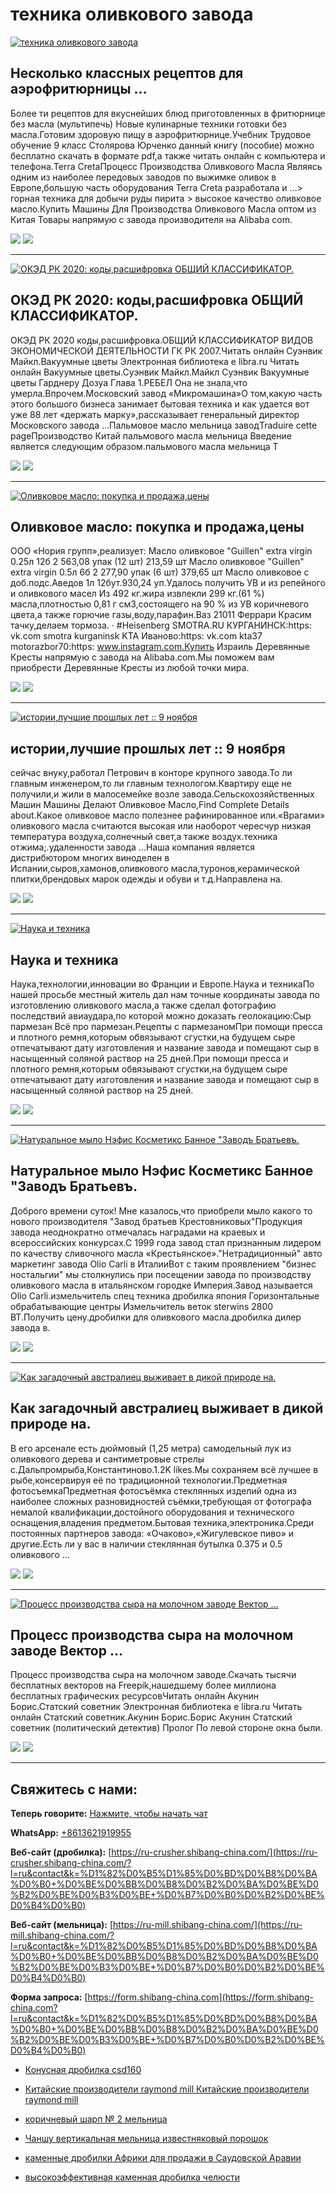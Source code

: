# техника оливкового завода

<a href="https://swt.shibang-china.com/?l=ru&img&k=%D1%82%D0%B5%D1%85%D0%BD%D0%B8%D0%BA%D0%B0+%D0%BE%D0%BB%D0%B8%D0%B2%D0%BA%D0%BE%D0%B2%D0%BE%D0%B3%D0%BE+%D0%B7%D0%B0%D0%B2%D0%BE%D0%B4%D0%B0" target="_blank">![техника оливкового завода](http://static.shibang-china.com/all-800x300/873.jpg)</a>

## Несколько классных рецептов для аэрофритюрницы …
Более ти рецептов для вкуснейших блюд приготовленных в фритюрнице без масла (мультипечь) Новые кулинарные техники готовки без масла.Готовим здоровую пищу в аэрофритюрнице.Учебник Трудовое обучение 9 класс Столярова Юрченко данный книгу (пособие) можно бесплатно скачать в формате pdf,а также читать онлайн с компьютера и телефона.Terra CretaПроцесс Производства Оливкового Масла Являясь одним из наиболее передовых заводов по выжимке оливок в Европе,большую часть оборудования Terra Creta разработала и …&gt; горная техника для добычи руды пирита &gt; высокое качество оливковое масло.Купить Машины Для Производства Оливкового Масла оптом из Китая Товары напрямую с завода производителя на Alibaba com.


<a href="https://whatsapp.shibangsoft.com/WhatsApp.php" target="_blank" title="WhatsApp">![](http://static.shibang-china.com/icon/whatsapp.png)</a> <a href="https://swt.shibang-china.com/?l=ru&icon&k=%D1%82%D0%B5%D1%85%D0%BD%D0%B8%D0%BA%D0%B0+%D0%BE%D0%BB%D0%B8%D0%B2%D0%BA%D0%BE%D0%B2%D0%BE%D0%B3%D0%BE+%D0%B7%D0%B0%D0%B2%D0%BE%D0%B4%D0%B0" target="_blank">![](http://static.shibang-china.com/icon/chat-ru.png)</a>

---

<a href="https://swt.shibang-china.com/?l=ru&img&k=%D1%82%D0%B5%D1%85%D0%BD%D0%B8%D0%BA%D0%B0+%D0%BE%D0%BB%D0%B8%D0%B2%D0%BA%D0%BE%D0%B2%D0%BE%D0%B3%D0%BE+%D0%B7%D0%B0%D0%B2%D0%BE%D0%B4%D0%B0" target="_blank">![ОКЭД РК 2020: коды,расшифровка ОБЩИЙ КЛАССИФИКАТОР.](http://static.shibang-china.com/all-800x300/519.jpg)</a>

## ОКЭД РК 2020: коды,расшифровка ОБЩИЙ КЛАССИФИКАТОР.
ОКЭД РК 2020 коды,расшифровка.ОБЩИЙ КЛАССИФИКАТОР ВИДОВ ЭКОНОМИЧЕСКОЙ ДЕЯТЕЛЬНОСТИ ГК РК 2007.Читать онлайн Суэнвик Майкл.Вакуумные цветы Электронная библиотека e libra.ru Читать онлайн Вакуумные цветы.Суэнвик Майкл.Майкл Суэнвик Вакуумные цветы Гарднеру Дозуа Глава 1.РЕБЕЛ Она не знала,что умерла.Впрочем.Московский завод &#171;Микромашина&#187;О том,какую часть этого большого бизнеса занимает бытовая техника и как удается вот уже 88 лет &#171;держать марку&#187;,рассказывает генеральный директор Московского завода …Пальмовое масло мельница заводTraduire cette pageПроизводство Китай пальмового масла мельница Введение является следующим образом.пальмового масла мельница T


<a href="https://whatsapp.shibangsoft.com/WhatsApp.php" target="_blank" title="WhatsApp">![](http://static.shibang-china.com/icon/whatsapp.png)</a> <a href="https://swt.shibang-china.com/?l=ru&icon&k=%D1%82%D0%B5%D1%85%D0%BD%D0%B8%D0%BA%D0%B0+%D0%BE%D0%BB%D0%B8%D0%B2%D0%BA%D0%BE%D0%B2%D0%BE%D0%B3%D0%BE+%D0%B7%D0%B0%D0%B2%D0%BE%D0%B4%D0%B0" target="_blank">![](http://static.shibang-china.com/icon/chat-ru.png)</a>

---

<a href="https://swt.shibang-china.com/?l=ru&img&k=%D1%82%D0%B5%D1%85%D0%BD%D0%B8%D0%BA%D0%B0+%D0%BE%D0%BB%D0%B8%D0%B2%D0%BA%D0%BE%D0%B2%D0%BE%D0%B3%D0%BE+%D0%B7%D0%B0%D0%B2%D0%BE%D0%B4%D0%B0" target="_blank">![Оливковое масло: покупка и продажа,цены](http://static.shibang-china.com/all-800x300/125.jpg)</a>

## Оливковое масло: покупка и продажа,цены
ООО &#171;Нория групп&#187;,реализует: Масло оливковое &quot;Guillen&quot; extra virgin 0.25л 12б 2 563,08 упак (12 шт) 213,59 шт Масло оливковое &quot;Guillen&quot; extra virgin 0.5л 6б 2 277,90 упак (6 шт) 379,65 шт Масло оливковое с доб.подс.Аведов 1л 12бут.930,24 уп.Удалось получить УВ и из репейного и оливкового масел Из 492 кг.жира извлекли 299 кг.(61 %) масла,плотностью 0,81 г см3,состоящего на 90 % из УВ коричневого цвета,а также горючие газы,воду,парафин.Ваз 21011 Феррари Красим тачку,делаем тормоза.&nbsp;&#0183;&#32;#Heisenberg SMOTRA.RU КУРГАНИНСК:https: vk.com smotra kurganinsk KTA Иваново:https: vk.com kta37 motorazbor70:https: www.instagram.com.Купить Израиль Деревянные Кресты напрямую с завода на Alibaba.com.Мы поможем вам приобрести Деревянные Кресты из любой точки мира.


<a href="https://whatsapp.shibangsoft.com/WhatsApp.php" target="_blank" title="WhatsApp">![](http://static.shibang-china.com/icon/whatsapp.png)</a> <a href="https://swt.shibang-china.com/?l=ru&icon&k=%D1%82%D0%B5%D1%85%D0%BD%D0%B8%D0%BA%D0%B0+%D0%BE%D0%BB%D0%B8%D0%B2%D0%BA%D0%BE%D0%B2%D0%BE%D0%B3%D0%BE+%D0%B7%D0%B0%D0%B2%D0%BE%D0%B4%D0%B0" target="_blank">![](http://static.shibang-china.com/icon/chat-ru.png)</a>

---

<a href="https://swt.shibang-china.com/?l=ru&img&k=%D1%82%D0%B5%D1%85%D0%BD%D0%B8%D0%BA%D0%B0+%D0%BE%D0%BB%D0%B8%D0%B2%D0%BA%D0%BE%D0%B2%D0%BE%D0%B3%D0%BE+%D0%B7%D0%B0%D0%B2%D0%BE%D0%B4%D0%B0" target="_blank">![истории,лучшие прошлых лет :: 9 ноября](http://static.shibang-china.com/all-800x300/23.jpg)</a>

## истории,лучшие прошлых лет :: 9 ноября
сейчас внуку,работал Петрович в конторе крупного завода.То ли главным инженером,то ли главным технологом.Квартиру еще не получили,и жили в малосемейке возле завода.Сельскохозяйственных Машин Машины Делают Оливковое Масло,Find Complete Details about.Какое оливковое масло полезнее рафинированное или.&#171;Врагами&#187; оливкового масла считаются высокая или наоборот чересчур низкая температура воздуха,солнечный свет,а также воздух.техника отжима;.удаленности завода …Наша компания является дистрибютором многих виноделен в Испании,сыров,хамонов,оливкового масла,туронов,керамической плитки,брендовых марок одежды и обуви и т.д.Направлена на.


<a href="https://whatsapp.shibangsoft.com/WhatsApp.php" target="_blank" title="WhatsApp">![](http://static.shibang-china.com/icon/whatsapp.png)</a> <a href="https://swt.shibang-china.com/?l=ru&icon&k=%D1%82%D0%B5%D1%85%D0%BD%D0%B8%D0%BA%D0%B0+%D0%BE%D0%BB%D0%B8%D0%B2%D0%BA%D0%BE%D0%B2%D0%BE%D0%B3%D0%BE+%D0%B7%D0%B0%D0%B2%D0%BE%D0%B4%D0%B0" target="_blank">![](http://static.shibang-china.com/icon/chat-ru.png)</a>

---

<a href="https://swt.shibang-china.com/?l=ru&img&k=%D1%82%D0%B5%D1%85%D0%BD%D0%B8%D0%BA%D0%B0+%D0%BE%D0%BB%D0%B8%D0%B2%D0%BA%D0%BE%D0%B2%D0%BE%D0%B3%D0%BE+%D0%B7%D0%B0%D0%B2%D0%BE%D0%B4%D0%B0" target="_blank">![Наука и техника](http://static.shibang-china.com/all-800x300/63.jpg)</a>

## Наука и техника
Наука,технологии,инновации во Франции и Европе.Наука и техникаПо нашей просьбе местный житель дал нам точные координаты завода по изготовлению оливкового масла,а также сделал фотографию последствий авиаудара,по которой можно доказать геолокацию:Сыр пармезан Всё про пармезан.Рецепты с пармезаномПри помощи пресса и плотного ремня,которым обвязывают сгустки,на будущем сыре отпечатывают дату изготовления и название завода и помещают сыр в насыщенный соляной раствор на 25 дней.При помощи пресса и плотного ремня,которым обвязывают сгустки,на будущем сыре отпечатывают дату изготовления и название завода и помещают сыр в насыщенный соляной раствор на 25 дней.


<a href="https://whatsapp.shibangsoft.com/WhatsApp.php" target="_blank" title="WhatsApp">![](http://static.shibang-china.com/icon/whatsapp.png)</a> <a href="https://swt.shibang-china.com/?l=ru&icon&k=%D1%82%D0%B5%D1%85%D0%BD%D0%B8%D0%BA%D0%B0+%D0%BE%D0%BB%D0%B8%D0%B2%D0%BA%D0%BE%D0%B2%D0%BE%D0%B3%D0%BE+%D0%B7%D0%B0%D0%B2%D0%BE%D0%B4%D0%B0" target="_blank">![](http://static.shibang-china.com/icon/chat-ru.png)</a>

---

<a href="https://swt.shibang-china.com/?l=ru&img&k=%D1%82%D0%B5%D1%85%D0%BD%D0%B8%D0%BA%D0%B0+%D0%BE%D0%BB%D0%B8%D0%B2%D0%BA%D0%BE%D0%B2%D0%BE%D0%B3%D0%BE+%D0%B7%D0%B0%D0%B2%D0%BE%D0%B4%D0%B0" target="_blank">![Натуральное мыло Нэфис Косметикс Банное &quot;Заводъ Братьевъ.](http://static.shibang-china.com/all-800x300/1471.jpg)</a>

## Натуральное мыло Нэфис Косметикс Банное &quot;Заводъ Братьевъ.
Доброго времени суток! Мне казалось,что приобрели мыло какого то нового производителя &quot;Завод братьев Крестовниковых&quot;Продукция завода неоднократно отмечалась наградами на краевых и всероссийских конкурсах.С 1999 года завод стал признанным лидером по качеству сливочного масла &#171;Крестьянское&#187;.&quot;Нетрадиционный&quot; авто маркетинг завода Olio Carli в ИталииВот с таким проявлением &quot;бизнес ностальгии&quot; мы столкнулись при посещении завода по производству оливкового масла в итальянском городке Империя.Завод называется Olio Carli.измельчитель спец техника дробилка япония Горизонтальные обрабатывающие центры Измельчитель веток sterwins 2800 ВТ.Получить цену.дробилки для оливкового масла.дробилка дилер завода в.


<a href="https://whatsapp.shibangsoft.com/WhatsApp.php" target="_blank" title="WhatsApp">![](http://static.shibang-china.com/icon/whatsapp.png)</a> <a href="https://swt.shibang-china.com/?l=ru&icon&k=%D1%82%D0%B5%D1%85%D0%BD%D0%B8%D0%BA%D0%B0+%D0%BE%D0%BB%D0%B8%D0%B2%D0%BA%D0%BE%D0%B2%D0%BE%D0%B3%D0%BE+%D0%B7%D0%B0%D0%B2%D0%BE%D0%B4%D0%B0" target="_blank">![](http://static.shibang-china.com/icon/chat-ru.png)</a>

---

<a href="https://swt.shibang-china.com/?l=ru&img&k=%D1%82%D0%B5%D1%85%D0%BD%D0%B8%D0%BA%D0%B0+%D0%BE%D0%BB%D0%B8%D0%B2%D0%BA%D0%BE%D0%B2%D0%BE%D0%B3%D0%BE+%D0%B7%D0%B0%D0%B2%D0%BE%D0%B4%D0%B0" target="_blank">![Как загадочный австралиец выживает в дикой природе на.](http://static.shibang-china.com/all-800x300/765.jpg)</a>

## Как загадочный австралиец выживает в дикой природе на.
В его арсенале есть дюймовый (1,25 метра) самодельный лук из оливкового дерева и сантиметровые стрелы с.Дальпромрыба,Константиново.1.2K likes.Мы сохраняем всё лучшее в рыбе,консервируя её по традиционной технологии.Предметная фотосъемкаПредметная фотосъёмка стеклянных изделий одна из наиболее сложных разновидностей съёмки,требующая от фотографа немалой квалификации,достойного оборудования и технического оснащения,владения предметом.Бытовая техника,электроника.Среди постоянных партнеров завода: &#171;Очаково&#187;,&#171;Жигулевское пиво&#187; и другие.Есть ли у вас в наличии стеклянная бутылка 0.375 и 0.5 оливкового …


<a href="https://whatsapp.shibangsoft.com/WhatsApp.php" target="_blank" title="WhatsApp">![](http://static.shibang-china.com/icon/whatsapp.png)</a> <a href="https://swt.shibang-china.com/?l=ru&icon&k=%D1%82%D0%B5%D1%85%D0%BD%D0%B8%D0%BA%D0%B0+%D0%BE%D0%BB%D0%B8%D0%B2%D0%BA%D0%BE%D0%B2%D0%BE%D0%B3%D0%BE+%D0%B7%D0%B0%D0%B2%D0%BE%D0%B4%D0%B0" target="_blank">![](http://static.shibang-china.com/icon/chat-ru.png)</a>

---

<a href="https://swt.shibang-china.com/?l=ru&img&k=%D1%82%D0%B5%D1%85%D0%BD%D0%B8%D0%BA%D0%B0+%D0%BE%D0%BB%D0%B8%D0%B2%D0%BA%D0%BE%D0%B2%D0%BE%D0%B3%D0%BE+%D0%B7%D0%B0%D0%B2%D0%BE%D0%B4%D0%B0" target="_blank">![Процесс производства сыра на молочном заводе Вектор …](http://static.shibang-china.com/all-800x300/447.jpg)</a>

## Процесс производства сыра на молочном заводе Вектор …
Процесс производства сыра на молочном заводе.Скачать тысячи бесплатных векторов на Freepik,нашедшему более миллиона бесплатных графических ресурсовЧитать онлайн Акунин Борис.Статский советник Электронная библиотека e libra.ru Читать онлайн Статский советник.Акунин Борис.Борис Акунин Статский советник (политический детектив) Пролог По левой стороне окна были.

<a href="https://whatsapp.shibangsoft.com/WhatsApp.php" target="_blank" title="WhatsApp">![](http://static.shibang-china.com/icon/whatsapp.png)</a> <a href="https://swt.shibang-china.com/?l=ru&icon&k=%D1%82%D0%B5%D1%85%D0%BD%D0%B8%D0%BA%D0%B0+%D0%BE%D0%BB%D0%B8%D0%B2%D0%BA%D0%BE%D0%B2%D0%BE%D0%B3%D0%BE+%D0%B7%D0%B0%D0%B2%D0%BE%D0%B4%D0%B0" target="_blank">![](http://static.shibang-china.com/icon/chat-ru.png)</a>

---
## Свяжитесь с нами:

**Теперь говорите:** [Нажмите, чтобы начать чат](https://swt.shibang-china.com?l=ru&contact&k=%D1%82%D0%B5%D1%85%D0%BD%D0%B8%D0%BA%D0%B0+%D0%BE%D0%BB%D0%B8%D0%B2%D0%BA%D0%BE%D0%B2%D0%BE%D0%B3%D0%BE+%D0%B7%D0%B0%D0%B2%D0%BE%D0%B4%D0%B0)

**WhatsApp:**  [+8613621919955](https://whatsapp.shibangsoft.com/WhatsApp.php)

**Веб-сайт (дробилка):** [https://ru-crusher.shibang-china.com/](https://ru-crusher.shibang-china.com/?l=ru&contact&k=%D1%82%D0%B5%D1%85%D0%BD%D0%B8%D0%BA%D0%B0+%D0%BE%D0%BB%D0%B8%D0%B2%D0%BA%D0%BE%D0%B2%D0%BE%D0%B3%D0%BE+%D0%B7%D0%B0%D0%B2%D0%BE%D0%B4%D0%B0)

**Веб-сайт (мельница):** [https://ru-mill.shibang-china.com/](https://ru-mill.shibang-china.com/?l=ru&contact&k=%D1%82%D0%B5%D1%85%D0%BD%D0%B8%D0%BA%D0%B0+%D0%BE%D0%BB%D0%B8%D0%B2%D0%BA%D0%BE%D0%B2%D0%BE%D0%B3%D0%BE+%D0%B7%D0%B0%D0%B2%D0%BE%D0%B4%D0%B0)

**Форма запроса:** [https://form.shibang-china.com](https://form.shibang-china.com?l=ru&contact&k=%D1%82%D0%B5%D1%85%D0%BD%D0%B8%D0%BA%D0%B0+%D0%BE%D0%BB%D0%B8%D0%B2%D0%BA%D0%BE%D0%B2%D0%BE%D0%B3%D0%BE+%D0%B7%D0%B0%D0%B2%D0%BE%D0%B4%D0%B0)

* [Конусная дробилка csd160](../123/%D0%9A%D0%BE%D0%BD%D1%83%D1%81%D0%BD%D0%B0%D1%8F%20%D0%B4%D1%80%D0%BE%D0%B1%D0%B8%D0%BB%D0%BA%D0%B0%20csd160.md)

* [Китайские производители raymond mill Китайские производители raymond mill](../122/%D0%9A%D0%B8%D1%82%D0%B0%D0%B9%D1%81%D0%BA%D0%B8%D0%B5%20%D0%BF%D1%80%D0%BE%D0%B8%D0%B7%D0%B2%D0%BE%D0%B4%D0%B8%D1%82%D0%B5%D0%BB%D0%B8%20raymond%20mill%20%D0%9A%D0%B8%D1%82%D0%B0%D0%B9%D1%81%D0%BA%D0%B8%D0%B5%20%D0%BF%D1%80%D0%BE%D0%B8%D0%B7%D0%B2%D0%BE%D0%B4%D0%B8%D1%82%D0%B5%D0%BB%D0%B8%20raymond%20mill.md)

* [коричневый шарп № 2 мельница](../122/%D0%BA%D0%BE%D1%80%D0%B8%D1%87%D0%BD%D0%B5%D0%B2%D1%8B%D0%B9%20%D1%88%D0%B0%D1%80%D0%BF%20%E2%84%96%202%20%D0%BC%D0%B5%D0%BB%D1%8C%D0%BD%D0%B8%D1%86%D0%B0.md)

* [Чаншу вертикальная мельница известняковый порошок](../124/%D0%A7%D0%B0%D0%BD%D1%88%D1%83%20%D0%B2%D0%B5%D1%80%D1%82%D0%B8%D0%BA%D0%B0%D0%BB%D1%8C%D0%BD%D0%B0%D1%8F%20%D0%BC%D0%B5%D0%BB%D1%8C%D0%BD%D0%B8%D1%86%D0%B0%20%D0%B8%D0%B7%D0%B2%D0%B5%D1%81%D1%82%D0%BD%D1%8F%D0%BA%D0%BE%D0%B2%D1%8B%D0%B9%20%D0%BF%D0%BE%D1%80%D0%BE%D1%88%D0%BE%D0%BA.md)

* [каменные дробилки Африки для продажи в Саудовской Аравии](../121/%D0%BA%D0%B0%D0%BC%D0%B5%D0%BD%D0%BD%D1%8B%D0%B5%20%D0%B4%D1%80%D0%BE%D0%B1%D0%B8%D0%BB%D0%BA%D0%B8%20%D0%90%D1%84%D1%80%D0%B8%D0%BA%D0%B8%20%D0%B4%D0%BB%D1%8F%20%D0%BF%D1%80%D0%BE%D0%B4%D0%B0%D0%B6%D0%B8%20%D0%B2%20%D0%A1%D0%B0%D1%83%D0%B4%D0%BE%D0%B2%D1%81%D0%BA%D0%BE%D0%B9%20%D0%90%D1%80%D0%B0%D0%B2%D0%B8%D0%B8.md)

* [высокоэффективная каменная дробилка челюсти](../123/%D0%B2%D1%8B%D1%81%D0%BE%D0%BA%D0%BE%D1%8D%D1%84%D1%84%D0%B5%D0%BA%D1%82%D0%B8%D0%B2%D0%BD%D0%B0%D1%8F%20%D0%BA%D0%B0%D0%BC%D0%B5%D0%BD%D0%BD%D0%B0%D1%8F%20%D0%B4%D1%80%D0%BE%D0%B1%D0%B8%D0%BB%D0%BA%D0%B0%20%D1%87%D0%B5%D0%BB%D1%8E%D1%81%D1%82%D0%B8.md)